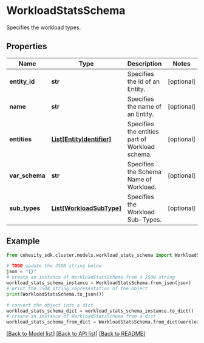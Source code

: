 # WorkloadStatsSchema

Specifies the workload types.

## Properties

Name | Type | Description | Notes
------------ | ------------- | ------------- | -------------
**entity_id** | **str** | Specifies the Id of an Entity. | [optional] 
**name** | **str** | Specifies the name of an Entity. | [optional] 
**entities** | [**List[EntityIdentifier]**](EntityIdentifier.md) | Specifies the entities part of Workload schema. | [optional] 
**var_schema** | **str** | Specifies the Schema Name of Workload. | [optional] 
**sub_types** | [**List[WorkloadSubType]**](WorkloadSubType.md) | Specifies the Workload Sub-Types. | [optional] 

## Example

```python
from cohesity_sdk.cluster.models.workload_stats_schema import WorkloadStatsSchema

# TODO update the JSON string below
json = "{}"
# create an instance of WorkloadStatsSchema from a JSON string
workload_stats_schema_instance = WorkloadStatsSchema.from_json(json)
# print the JSON string representation of the object
print(WorkloadStatsSchema.to_json())

# convert the object into a dict
workload_stats_schema_dict = workload_stats_schema_instance.to_dict()
# create an instance of WorkloadStatsSchema from a dict
workload_stats_schema_from_dict = WorkloadStatsSchema.from_dict(workload_stats_schema_dict)
```
[[Back to Model list]](../README.md#documentation-for-models) [[Back to API list]](../README.md#documentation-for-api-endpoints) [[Back to README]](../README.md)


